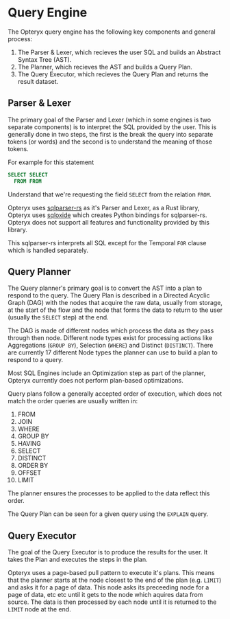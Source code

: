 # Query Engine

The Opteryx query engine has the following key components and general process:

1) The Parser & Lexer, which recieves the user SQL and builds an Abstract Syntax Tree (AST).
2) The Planner, which recieves the AST and builds a Query Plan.
3) The Query Executor, which recieves the Query Plan and returns the result dataset.

## Parser & Lexer

The primary goal of the Parser and Lexer (which in some engines is two separate components) is to interpret the SQL provided by the user. This is generally done in two steps, the first is the break the query into separate tokens (or words) and the second is to understand the meaning of those tokens.

For example for this statement

~~~sql
SELECT SELECT
  FROM FROM
~~~

Understand that we're requesting the field `SELECT` from the relation `FROM`.

Opteryx uses [sqlparser-rs](https://github.com/sqlparser-rs/sqlparser-rs) as it's Parser and Lexer, as a Rust library, Opteryx uses [sqloxide](https://github.com/wseaton/sqloxide) which creates Python bindings for sqlparser-rs. Opteryx does not support all features and functionality provided by this library.

This sqlparser-rs interprets all SQL except for the Temporal `FOR` clause which is handled separately.

## Query Planner

The Query planner's primary goal is to convert the AST into a plan to respond to the query. The Query Plan is described in a Directed Acyclic Graph (DAG) with the nodes that acquire the raw data, usually from storage, at the start of the flow and the node that forms the data to return to the user (usually the `SELECT` step) at the end.

The DAG is made of different nodes which process the data as they pass through then node. Different node types exist for processing actions like Aggregations (`GROUP BY`), Selection (`WHERE`) and Distinct (`DISTINCT`). There are currently 17 different Node types the planner can use to build a plan to respond to a query.

Most SQL Engines include an Optimization step as part of the planner, Opteryx currently does not perform plan-based optimizations.

Query plans follow a generally accepted order of execution, which does not match the order queries are usually written in:

01) FROM
01) JOIN
01) WHERE
01) GROUP BY
01) HAVING
01) SELECT
01) DISTINCT
01) ORDER BY
01) OFFSET
01) LIMIT

The planner ensures the processes to be applied to the data reflect this order.

The Query Plan can be seen for a given query using the `EXPLAIN` query.

## Query Executor

The goal of the Query Executor is to produce the results for the user. It takes the Plan and executes the steps in the plan.

Opteryx uses a page-based pull pattern to execute it's plans. This means that the planner starts at the node closest to the end of the plan (e.g. `LIMIT`) and asks it for a page of data. This node asks its preceeding node for a page of data, etc etc until it gets to the node which aquires data from source. The data is then processed by each node until it is returned to the `LIMIT` node at the end.

